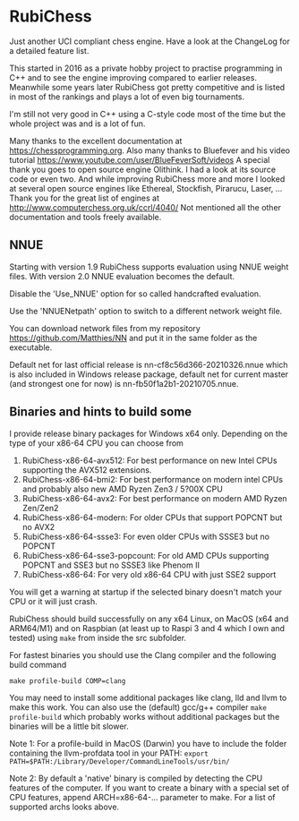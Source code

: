 # RubiChess
Just another UCI compliant chess engine. Have a look at the ChangeLog for a detailed feature list.

This started in 2016 as a private hobby project to practise programming in C++ and to see the engine improving compared
to earlier releases. Meanwhile some years later RubiChess got pretty competitive and is listed in most of the rankings and plays
a lot of even big tournaments.

I'm still not very good in C++ using a C-style code most of the time but the whole project was and is a lot of fun.

Many thanks to the excellent documentation at https://chessprogramming.org.
Also many thanks to Bluefever and his video tutorial https://www.youtube.com/user/BlueFeverSoft/videos
A special thank you goes to open source engine Olithink. I had a look at its source code or even two.
And while improving RubiChess more and more I looked at several open source engines like
Ethereal, Stockfish, Pirarucu, Laser, ...
Thank you for the great list of engines at http://www.computerchess.org.uk/ccrl/4040/
Not mentioned all the other documentation and tools freely available.
## NNUE
Starting with version 1.9 RubiChess supports evaluation using NNUE weight files. With version 2.0 NNUE evaluation becomes the default.

Disable the 'Use_NNUE' option for so called handcrafted evaluation.

Use the 'NNUENetpath' option to switch to a different network weight file.

You can download network files from my repository https://github.com/Matthies/NN and put it in the same folder as the executable.

Default net for last official release is nn-cf8c56d366-20210326.nnue which is also included in Windows release package,
default net for current master (and strongest one for now) is nn-fb50f1a2b1-20210705.nnue.

## Binaries and hints to build some
I provide release binary packages for Windows x64 only. Depending on the type of your x86-64 CPU you can choose from
1. RubiChess-x86-64-avx512: For best performance on new Intel CPUs supporting the AVX512 extensions.
2. RubiChess-x86-64-bmi2: For best performance on modern intel CPUs and probably also new AMD Ryzen Zen3 / 5?00X CPU
3. RubiChess-x86-64-avx2: For best performance on modern AMD Ryzen Zen/Zen2
4. RubiChess-x86-64-modern: For older CPUs that support POPCNT but no AVX2
5. RubiChess-x86-64-ssse3: For even older CPUs with SSSE3 but no POPCNT
6. RubiChess-x86-64-sse3-popcount: For old AMD CPUs supporting POPCNT and SSE3 but no SSSE3 like Phenom II
7. RubiChess-x86-64: For very old x86-64 CPU with just SSE2 support

You will get a warning at startup if the selected binary doesn't match your CPU or it will just crash.

RubiChess should build successfully on any x64 Linux, on MacOS (x64 and ARM64/M1) and on Raspbian (at least up to Raspi 3 and 4 which I own and tested) using ```make``` from inside the src subfolder.

For fastest binaries you should use the Clang compiler and the following build command

```make profile-build COMP=clang```

You may need to install some additional packages like clang, lld and llvm to make this work.
You can also use the (default) gcc/g++ compiler ```make profile-build``` which probably works without additional packages but the binaries will be a little bit slower.

Note 1: For a profile-build in MacOS (Darwin) you have to include the folder containing the llvm-profdata tool in your PATH:
```export PATH=$PATH:/Library/Developer/CommandLineTools/usr/bin/```

Note 2: By default a 'native' binary is compiled by detecting the CPU features of the computer. If you want to create a binary with a special set of CPU features, append ARCH=x86-64-... parameter to make. For a list of supported archs looks above.
